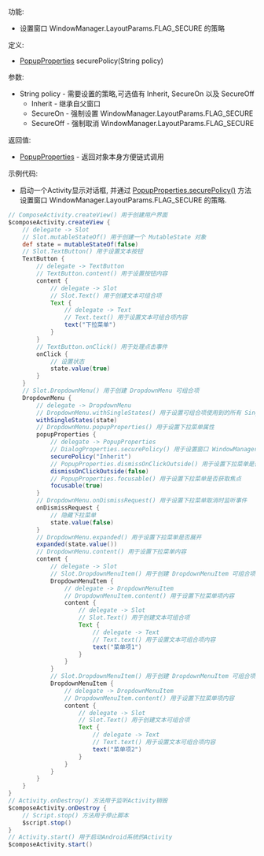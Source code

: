 功能:

+ 设置窗口 WindowManager.LayoutParams.FLAG_SECURE 的策略

定义:

+ [PopupProperties](/API/UI/Compose/Widget/Popup/PopupProperties/README.md) securePolicy(String policy)

参数:

+ String policy - 需要设置的策略,可选值有 Inherit, SecureOn 以及 SecureOff
    + Inherit - 继承自父窗口
    + SecureOn - 强制设置 WindowManager.LayoutParams.FLAG_SECURE
    + SecureOff - 强制取消 WindowManager.LayoutParams.FLAG_SECURE

返回值:

+ [PopupProperties](/API/UI/Compose/Widget/Popup/PopupProperties/README.md) - 返回对象本身方便链式调用

示例代码:

+ 启动一个Activity显示对话框, 并通过 [PopupProperties.securePolicy()](/API/UI/Compose/Widget/Popup/PopupProperties/README.md?id=securePolicy) 方法设置窗口
  WindowManager.LayoutParams.FLAG_SECURE 的策略.

```groovy
// ComposeActivity.createView() 用于创建用户界面
$composeActivity.createView {
    // delegate -> Slot
    // Slot.mutableStateOf() 用于创建一个 MutableState 对象
    def state = mutableStateOf(false)
    // Slot.TextButton() 用于设置文本按钮
    TextButton {
        // delegate -> TextButton
        // TextButton.content() 用于设置按钮内容
        content {
            // delegate -> Slot
            // Slot.Text() 用于创建文本可组合项
            Text {
                // delegate -> Text
                // Text.text() 用于设置文本可组合项内容
                text("下拉菜单")
            }
        }
        // TextButton.onClick() 用于处理点击事件
        onClick {
            // 设置状态
            state.value(true)
        }
    }
    // Slot.DropdownMenu() 用于创建 DropdownMenu 可组合项
    DropdownMenu {
        // delegate -> DropdownMenu
        // DropdownMenu.withSingleStates() 用于设置可组合项使用到的所有 SingleState
        withSingleStates(state)
        // DropdownMenu.popupProperties() 用于设置下拉菜单属性
        popupProperties {
            // delegate -> PopupProperties
            // DialogProperties.securePolicy() 用于设置窗口 WindowManager.LayoutParams.FLAG_SECURE 的策略
            securePolicy("Inherit")
            // PopupProperties.dismissOnClickOutside() 用于设置下拉菜单是否允许点击菜单外面触发 onDismissRequest
            dismissOnClickOutside(false)
            // PopupProperties.focusable() 用于设置下拉菜单是否获取焦点
            focusable(true)
        }
        // DropdownMenu.onDismissRequest() 用于设置下拉菜单取消时监听事件
        onDismissRequest {
            // 隐藏下拉菜单
            state.value(false)
        }
        // DropdownMenu.expanded() 用于设置下拉菜单是否展开
        expanded(state.value())
        // DropdownMenu.content() 用于设置下拉菜单内容
        content {
            // delegate -> Slot
            // Slot.DropdownMenuItem() 用于创建 DropdownMenuItem 可组合项
            DropdownMenuItem {
                // delegate -> DropdownMenuItem
                // DropdownMenuItem.content() 用于设置下拉菜单项内容
                content {
                    // delegate -> Slot
                    // Slot.Text() 用于创建文本可组合项
                    Text {
                        // delegate -> Text
                        // Text.text() 用于设置文本可组合项内容
                        text("菜单项1")
                    }
                }
            }
            // Slot.DropdownMenuItem() 用于创建 DropdownMenuItem 可组合项
            DropdownMenuItem {
                // delegate -> DropdownMenuItem
                // DropdownMenuItem.content() 用于设置下拉菜单项内容
                content {
                    // delegate -> Slot
                    // Slot.Text() 用于创建文本可组合项
                    Text {
                        // delegate -> Text
                        // Text.text() 用于设置文本可组合项内容
                        text("菜单项2")
                    }
                }
            }
        }
    }
}
// Activity.onDestroy() 方法用于监听Activity销毁
$composeActivity.onDestroy {
    // Script.stop() 方法用于停止脚本
    $script.stop()
}
// Activity.start() 用于启动Android系统的Activity
$composeActivity.start()
```